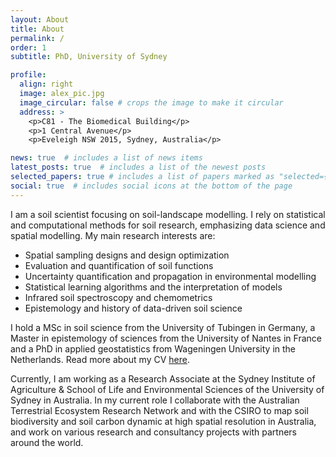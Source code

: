 ```yaml
---
layout: About
title: About
permalink: /
order: 1
subtitle: PhD, University of Sydney

profile:
  align: right
  image: alex_pic.jpg
  image_circular: false # crops the image to make it circular
  address: >
    <p>C81 - The Biomedical Building</p>
    <p>1 Central Avenue</p>
    <p>Eveleigh NSW 2015, Sydney, Australia</p>

news: true  # includes a list of news items
latest_posts: true  # includes a list of the newest posts
selected_papers: true # includes a list of papers marked as "selected={true}"
social: true  # includes social icons at the bottom of the page
---
```


I am a soil scientist focusing on soil-landscape modelling. I rely on statistical and computational methods for soil research, emphasizing data science and spatial modelling. My main research interests are: 
-  Spatial sampling designs and design optimization
-  Evaluation and quantification of soil functions
-  Uncertainty quantification and propagation in environmental modelling
-  Statistical learning algorithms and the interpretation of models
-  Infrared soil spectroscopy and chemometrics
-  Epistemology and history of data-driven soil science

I hold a MSc in soil science from the University of Tubingen in Germany, a Master in epistemology of sciences from the University of Nantes in France and a PhD in applied geostatistics from Wageningen University in the Netherlands. Read more about my CV <a href="https://alexandrewadoux.github.io/CV/">here</a>.  

Currently, I am working as a Research Associate at the Sydney Institute of Agriculture & School of Life and Environmental Sciences of the University of Sydney in Australia. In my current role I collaborate with the Australian Terrestrial Ecosystem Research Network and with the CSIRO to map soil biodiversity and soil carbon dynamic at high spatial resolution in Australia, and work on various research and consultancy projects with partners around the world.
